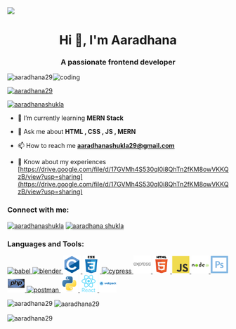 <img src="https://camo.githubusercontent.com/6f5e3ead776bc722fbfc3da2c8b1454a7a5f27a07b34c0ced075f90a6c25a3be/68747470733a2f2f6d69726f2e6d656469756d2e636f6d2f6d61782f313630302f302a4b32574c4d5445784c79696461374f522e676966"/>
<h1 align="center">Hi 👋, I'm Aaradhana</h1>
<h3 align="center">A passionate frontend developer</h3>
<img  align="right"  alt="coding" width="400" src="https://cdn.dribbble.com/users/331265/screenshots/2542587/gabi-d.gif"/>

<p align="left"> <img src="https://komarev.com/ghpvc/?username=aaradhana29&label=Profile%20views&color=0e75b6&style=flat" alt="aaradhana29" /> </p>

<p align="left"> <a href="https://github.com/ryo-ma/github-profile-trophy"><img src="https://github-profile-trophy.vercel.app/?username=aaradhana29" alt="aaradhana29" /></a> </p>

<p align="left"> <a href="https://twitter.com/aaradhanashukla" target="blank"><img src="https://img.shields.io/twitter/follow/aaradhanashukla?logo=twitter&style=for-the-badge" alt="aaradhanashukla" /></a> </p>

- 🌱 I’m currently learning **MERN Stack**

- 💬 Ask me about **HTML , CSS , JS , MERN**

- 📫 How to reach me **aaradhanashukla29@gmail.com**

- 📄 Know about my experiences [https://drive.google.com/file/d/17GVMh4S530ql0i8QhTn2fKM8owVKKQzB/view?usp=sharing](https://drive.google.com/file/d/17GVMh4S530ql0i8QhTn2fKM8owVKKQzB/view?usp=sharing)

<h3 align="left">Connect with me:</h3>
<p align="left">
<a href="https://twitter.com/aaradhanashukla" target="blank"><img align="center" src="https://raw.githubusercontent.com/rahuldkjain/github-profile-readme-generator/master/src/images/icons/Social/twitter.svg" alt="aaradhanashukla" height="30" width="40" /></a>
<a href="www.linkedin.com/in/aaradhana-shukla-a285b1197" target="blank"><img align="center" src="https://raw.githubusercontent.com/rahuldkjain/github-profile-readme-generator/master/src/images/icons/Social/linked-in-alt.svg" alt="aaradhana shukla" height="30" width="40" /></a>
</p>

<h3 align="left">Languages and Tools:</h3>
<p align="left"> <a href="https://babeljs.io/" target="_blank" rel="noreferrer"> <img src="https://www.vectorlogo.zone/logos/babeljs/babeljs-icon.svg" alt="babel" width="40" height="40"/> </a> <a href="https://www.blender.org/" target="_blank" rel="noreferrer"> <img src="https://download.blender.org/branding/community/blender_community_badge_white.svg" alt="blender" width="40" height="40"/> </a> <a href="https://www.cprogramming.com/" target="_blank" rel="noreferrer"> <img src="https://raw.githubusercontent.com/devicons/devicon/master/icons/c/c-original.svg" alt="c" width="40" height="40"/> </a> <a href="https://www.w3schools.com/css/" target="_blank" rel="noreferrer"> <img src="https://raw.githubusercontent.com/devicons/devicon/master/icons/css3/css3-original-wordmark.svg" alt="css3" width="40" height="40"/> </a> <a href="https://www.cypress.io" target="_blank" rel="noreferrer"> <img src="https://raw.githubusercontent.com/simple-icons/simple-icons/6e46ec1fc23b60c8fd0d2f2ff46db82e16dbd75f/icons/cypress.svg" alt="cypress" width="40" height="40"/> </a> <a href="https://expressjs.com" target="_blank" rel="noreferrer"> <img src="https://raw.githubusercontent.com/devicons/devicon/master/icons/express/express-original-wordmark.svg" alt="express" width="40" height="40"/> </a> <a href="https://www.w3.org/html/" target="_blank" rel="noreferrer"> <img src="https://raw.githubusercontent.com/devicons/devicon/master/icons/html5/html5-original-wordmark.svg" alt="html5" width="40" height="40"/> </a> <a href="https://developer.mozilla.org/en-US/docs/Web/JavaScript" target="_blank" rel="noreferrer"> <img src="https://raw.githubusercontent.com/devicons/devicon/master/icons/javascript/javascript-original.svg" alt="javascript" width="40" height="40"/> </a> <a href="https://nodejs.org" target="_blank" rel="noreferrer"> <img src="https://raw.githubusercontent.com/devicons/devicon/master/icons/nodejs/nodejs-original-wordmark.svg" alt="nodejs" width="40" height="40"/> </a> <a href="https://www.photoshop.com/en" target="_blank" rel="noreferrer"> <img src="https://raw.githubusercontent.com/devicons/devicon/master/icons/photoshop/photoshop-line.svg" alt="photoshop" width="40" height="40"/> </a> <a href="https://www.php.net" target="_blank" rel="noreferrer"> <img src="https://raw.githubusercontent.com/devicons/devicon/master/icons/php/php-original.svg" alt="php" width="40" height="40"/> </a> <a href="https://postman.com" target="_blank" rel="noreferrer"> <img src="https://www.vectorlogo.zone/logos/getpostman/getpostman-icon.svg" alt="postman" width="40" height="40"/> </a> <a href="https://www.python.org" target="_blank" rel="noreferrer"> <img src="https://raw.githubusercontent.com/devicons/devicon/master/icons/python/python-original.svg" alt="python" width="40" height="40"/> </a> <a href="https://reactjs.org/" target="_blank" rel="noreferrer"> <img src="https://raw.githubusercontent.com/devicons/devicon/master/icons/react/react-original-wordmark.svg" alt="react" width="40" height="40"/> </a> <a href="https://webpack.js.org" target="_blank" rel="noreferrer"> <img src="https://raw.githubusercontent.com/devicons/devicon/d00d0969292a6569d45b06d3f350f463a0107b0d/icons/webpack/webpack-original-wordmark.svg" alt="webpack" width="40" height="40"/> </a> </p>

<p><img align="left" src="https://github-readme-stats.vercel.app/api/top-langs?username=aaradhana29&show_icons=true&locale=en&layout=compact" alt="aaradhana29" /></p>

<p>&nbsp;<img align="center" src="https://github-readme-stats.vercel.app/api?username=aaradhana29&show_icons=true&locale=en" alt="aaradhana29" /></p>

<p><img align="center" src="https://github-readme-streak-stats.herokuapp.com/?user=aaradhana29&" alt="aaradhana29" /></p>
